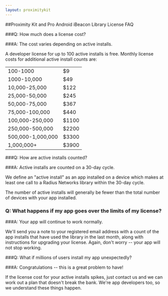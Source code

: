 ```yaml
---
layout: proximitykit
---
```


##Proximity Kit and Pro Android iBeacon Library License FAQ

###Q: How much does a license cost?

###A: The cost varies depending on active installs.

A developer license for up to 100 active installs is free.  Monthly license costs for additional active install counts are:

<table>
<tr><td>100-1000</td><td>$9</td></tr>
<tr><td>1000-10,000</td><td>$49</td></tr>
<tr><td>10,000-25,000</td><td>$122</td></tr>
<tr><td>25,000-50,000</td><td>$245</td></tr>
<tr><td>50,000-75,000</td><td>$367</td></tr>
<tr><td>75,000-100,000</td><td>$440</td></tr>
<tr><td>100,000-250,000</td><td>$1100</td></tr>
<tr><td>250,000-500,000</td><td>$2200</td></tr>
<tr><td>500,000-1,000,000</td><td>$3300</td></tr>
<tr><td>1,000,000+</td><td>$3900</td></tr>
</table>

###Q: How are active installs counted?

###A: Active installs are counted on a 30-day cycle.

We define an "active install" as an app installed on a device which makes at least one call to a Radius Networks library within the 30-day cycle.

The number of active installs will generally be fewer than the total number of devices with your app installed.

### Q: What happens if my app goes over the limits of my license?

###A: Your app will continue to work normally.

We'll send you a note to your registered email address with a count of the app installs that have used the library in the last month,
along with instructions for upgrading your license.  Again, don't worry -- your app will not stop working.

###Q: What if millions of users install my app unexpectedly?

###A: Congratulations -- this is a great problem to have!

If the license cost for your active installs spikes, just contact us and we can work out a plan that doesn't break the bank.  We're app developers too, so
we understand these things happen.

